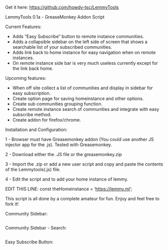 <p>Get it here: <a href="https://github.com/howdy-tsc/LemmyTools">https://github.com/howdy-tsc/LemmyTools</a></p>
<p>LemmyTools 0.1a - GreaseMonkey Addon Script</p>
<p>Current Features:</p>
<ul>
    <li>Adds “Easy Subscribe” button to remote instance communities.</li>
    <li>Adds a collapsible sidebar on the left side of screen that shows a searchable list of your subscribed communities.</li>
    <li>Adds link back to home instance for easy navigation when on remote instances.</li>
    <li>On remote instance side bar is very much useless currently except for the link back home.</li>
</ul>
<p>Upcoming features:</p>
<ul>
    <li>When off site collect a list of communities and display in sidebar for easy subscription.</li>
    <li>Create option page for saving homeinstance and other options.</li>
    <li>Create sub communities grouping function.</li>
    <li>Create remote instance search of communities and integrate with easy subscribe method.</li>
    <li>Create addon for firefox/chrome.</li>
</ul>
<p>Installation and Configuration:</p>
<p>1 - Browser must have Greasemonkey addon (You could use another JS injector app for the .js). Tested with Greasemonkey.</p>
<p>2 - Download either the .JS file or the greasemonkey.zip</p>
<p>3 - Import the .zip or add a new user script and copy and paste the contents of the Lemmytools(.js) file.</p>
<p>4 - Edit the script and to add your home instance of lemmy.</p>
<p>EDIT THIS LINE: const theHomeinstance = ‘<a href="https://lemmy.ml">https://lemmy.ml</a>’;</p>
<p>This script is all done by a complete amateur for fun. Enjoy and feel free to fork it!</p>
<p>Community Sidebar:</p>
<p><img src="https://thesimplecorner.org/pictrs/image/7bc23efc-9f13-42a8-8e62-f87b154f077a.png" alt=""></p>
<p>Community Sidebar - Search:</p>
<p><img src="https://thesimplecorner.org/pictrs/image/6aa12b03-885a-4722-ada6-19722352f6c5.png" alt=""></p>
<p>Easy Subscribe Button:</p>
<p><img src="https://thesimplecorner.org/pictrs/image/279fbf9e-efa8-42ae-bee6-4263582a72bb.png" alt=""></p>
